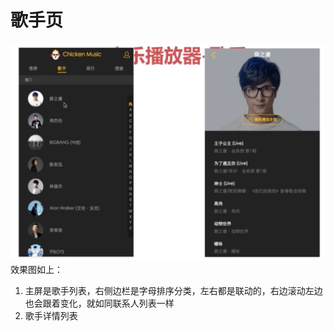 # 歌手页
![](/assets/musicapp/歌手页和歌手详情页面.png)
效果图如上：
1. 主屏是歌手列表，右侧边栏是字母排序分类，左右都是联动的，右边滚动左边也会跟着变化，就如同联系人列表一样
2. 歌手详情列表